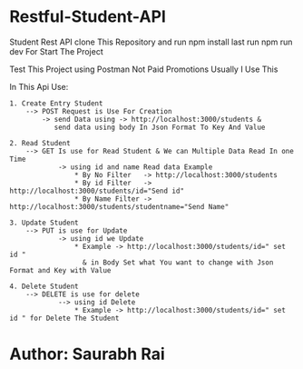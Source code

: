 # Restful-Student-API
Student Rest API 
clone This Repository and run npm install last run npm run dev For Start The Project

Test This Project using Postman Not Paid Promotions Usually I Use This 

In This Api Use: 

    1. Create Entry Student
        --> POST Request is Use For Creation
            -> send Data using -> http://localhost:3000/students & 
               send data using body In Json Format To Key And Value
        
    2. Read Student
        --> GET Is use for Read Student & We can Multiple Data Read In one Time
                -> using id and name Read data Example
                    * By No Filter   -> http://localhost:3000/students
                    * By id Filter   -> http://localhost:3000/students/id="Send id"
                    * By Name Filter -> http://localhost:3000/students/studentname="Send Name"
                    
    3. Update Student
        --> PUT is use for Update
                -> using id we Update
                    * Example -> http://localhost:3000/students/id=" set id " 
                      & in Body Set what You want to change with Json Format and Key with Value
                  
    4. Delete Student
        --> DELETE is use for delete
                --> using id Delete
                    * Example -> http://localhost:3000/students/id=" set id " for Delete The Student
    
  # Author: Saurabh Rai
